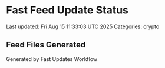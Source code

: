 # Fast Feed Update Status
Last updated: Fri Aug 15 11:33:03 UTC 2025
Categories: crypto

## Feed Files Generated

Generated by Fast Updates Workflow
